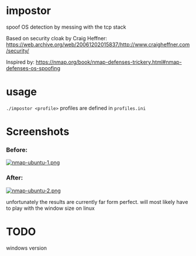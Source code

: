 # impostor
spoof OS detection by messing with the tcp stack

Based on security cloak by Craig Heffner:
https://web.archive.org/web/20061202015837/http://www.craigheffner.com/security/

Inspired by:
https://nmap.org/book/nmap-defenses-trickery.html#nmap-defenses-os-spoofing

# usage
```./impostor <profile>```
profiles are defined in ```profiles.ini``` 

# Screenshots
### Before:
[![nmap-ubuntu-1.png](https://i.postimg.cc/htvhTgXt/nmap-ubuntu-1.png)](https://postimg.cc/VJyYPx9x)
### After:
[![nmap-ubuntu-2.png](https://i.postimg.cc/Cx9M88yc/nmap-ubuntu-2.png)](https://postimg.cc/0zdqRbyS)

unfortunately the results are currently far form perfect. will most likely have to play with the window size on linux

# TODO
windows version
